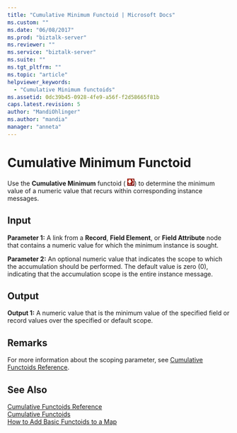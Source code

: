 ```yaml
---
title: "Cumulative Minimum Functoid | Microsoft Docs"
ms.custom: ""
ms.date: "06/08/2017"
ms.prod: "biztalk-server"
ms.reviewer: ""
ms.service: "biztalk-server"
ms.suite: ""
ms.tgt_pltfrm: ""
ms.topic: "article"
helpviewer_keywords: 
  - "Cumulative Minimum functoids"
ms.assetid: 0dc39b45-0928-4fe9-a56f-f2d58665f81b
caps.latest.revision: 5
author: "MandiOhlinger"
ms.author: "mandia"
manager: "anneta"
---
```

# Cumulative Minimum Functoid
Use the **Cumulative Minimum** functoid ( ![](../core/media/cumulativemin.gif "cumulativemin")) to determine the minimum value of a numeric value that recurs within corresponding instance messages.  
  
## Input  
 **Parameter 1:** A link from a **Record**, **Field Element**, or **Field Attribute** node that contains a numeric value for which the minimum instance is sought.  
  
 **Parameter 2:** An optional numeric value that indicates the scope to which the accumulation should be performed. The default value is zero (0), indicating that the accumulation scope is the entire instance message.  
  
## Output  
 **Output 1:** A numeric value that is the minimum value of the specified field or record values over the specified or default scope.  
  
## Remarks  
 For more information about the scoping parameter, see [Cumulative Functoids Reference](../core/cumulative-functoids-reference.md).  
  
## See Also  
 [Cumulative Functoids Reference](../core/cumulative-functoids-reference.md)   
 [Cumulative Functoids](../core/cumulative-functoids.md)   
 [How to Add Basic Functoids to a Map](../core/how-to-add-basic-functoids-to-a-map.md)